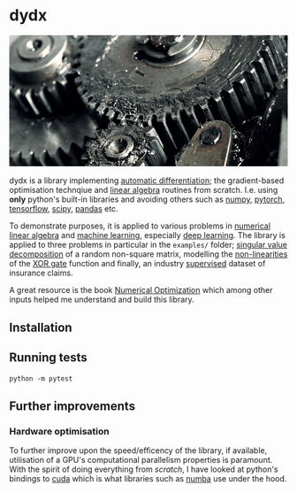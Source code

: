 # dydx

![alt text](img/autodydx.jpg "Automatic differentiation")

dydx is a library implementing [automatic differentiation](https://en.wikipedia.org/wiki/Automatic_differentiation); the gradient-based optimisation technqiue and [linear algebra](https://en.wikipedia.org/wiki/Linear_algebra) routines from scratch. I.e. using **only** python's built-in libraries and avoiding others such as [numpy](https://numpy.org/), [pytorch](https://pytorch.org/), [tensorflow](https://www.tensorflow.org/), [scipy](https://scipy.org/), [pandas](https://pandas.pydata.org/) etc.

To demonstrate purposes, it is applied to various problems in [numerical linear algebra](https://en.wikipedia.org/wiki/Numerical_linear_algebra) and [machine learning](https://en.wikipedia.org/wiki/Machine_learning), especially [deep learning](https://en.wikipedia.org/wiki/Deep_learning). The library is applied to three problems in particular in the `examples/` folder; [singular value decomposition](https://en.wikipedia.org/wiki/Singular_value_decomposition) of a random non-square matrix, modelling the [non-linearities](https://en.wikipedia.org/wiki/Linear_separability) of the [XOR gate](https://en.wikipedia.org/wiki/XOR_gate) function and finally, an industry [supervised](https://en.wikipedia.org/wiki/Supervised_learning) dataset of insurance claims. 

A great resource is the book [Numerical Optimization](https://www.amazon.co.uk/Numerical-Optimization-Operations-Financial-Engineering/dp/1493937111/ref=asc_df_1493937111?mcid=5c9ad06c6e3937ce97423f4c7092ee47&th=1&psc=1&tag=googshopuk-21&linkCode=df0&hvadid=697265600136&hvpos=&hvnetw=g&hvrand=9286832652685731556&hvpone=&hvptwo=&hvqmt=&hvdev=c&hvdvcmdl=&hvlocint=&hvlocphy=9045844&hvtargid=pla-582150399259&psc=1&gad_source=1) which among other inputs helped me understand and build this library.



## Installation 



## Running tests
```
python -m pytest
```


## Further improvements
### Hardware optimisation 
To further improve upon the speed/efficency of the library, if available, utilisation of a GPU's computational parallelism properties is paramount. With the spirit of doing everything from *scratch*, I have looked at python's bindings to [cuda](https://github.com/NVIDIA/cuda-python) which is what libraries such as [numba](https://numba.pydata.org/) use under the hood. 

